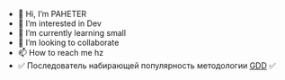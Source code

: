 - 👋 Hi, I’m PAHETER
- 👀 I’m interested in Dev
- 🌱 I’m currently learning small
- 💞️ I’m looking to collaborate
- 📫 How to reach me hz
- ✅ Последователь набирающей популярность методологии [GDD](https://github.com/turborium/GDD) ✅
<!---
paheterSorokDva/paheterSorokDva is a ✨ special ✨ repository because its `README.md` (this file) appears on your GitHub profile.
You can click the Preview link to take a look at your changes.
--->
